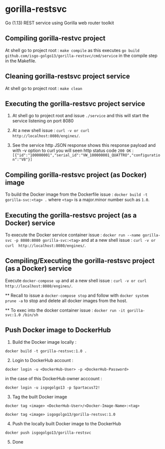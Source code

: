# gorilla-restsvc
Go (1.13) REST service using Gorilla web router toolkit


## Compiling gorilla-restvc project 

At shell go to project root : `make compile` as this executes 
`go build github.com/isgo-golgo13/gorilla-restsvc/cmd/service` in the compile step in the Makefile.

## Cleaning gorilla-restsvc project service
At shell go to project root : `make clean`


## Executing the gorilla-restsvc project service
1) At shell go to project root and issue `./service` and this will start the service listening on port 8080
2) At a new shell issue : `curl -v or curl  http://localhost:8080/engines/`.

3) See the service http JSON response shows this response payload and with -v option to curl you will seen http status code `200 OK` : 
`[{"id":"100000001","serial_id":"VW_100000001_QUATTRO","configuration":"V8"}]`


## Compiling gorilla-restsvc project (as Docker) image

To build the Docker image from the Dockerfile issue : 
`docker build -t gorilla-svc:<tag> .` where `<tag>` is a major.minor number such as `1.0`.


## Executing the gorilla-restsvc project (as a Docker) service

To execute the Docker service container issue : `docker run --name gorilla-svc -p 8080:8080 gorilla-svc:<tag>` and at a new shell issue : `curl -v or curl  http://localhost:8080/engines/`.


## Compiling/Executing the gorilla-restsvc project (as a Docker) service

Execute `docker-compose up` and at a new shell issue : `curl -v or curl  http://localhost:8080/engines/`.

** Recall to issue a `docker-compose stop` and follow with `docker system prune -a` to stop and delete all docker images from the host.

** To exec into the docker container issue : `docker run -it gorilla-svc:1.0 /bin/sh`


## Push Docker image to DockerHub 

1) Build the Docker image locally :

`docker build -t gorilla-restsvc:1.0 .`

2) Login to DockerHub account :

`docker login -u <DockerHub-User> -p <DockerHub-Password>`

in the case of this DockerHub owner acccount :

`docker login -u isgogolgo13 -p Spartacus72!`

3. Tag the built Docker image 

`docker tag <image> <DockerHub-User>/<Docker-Image-Name>:<tag>`

`docker tag <image> isgogolgo13/gorilla-restsvc:1.0`

4. Push the locally built Docker image to the DockerHub 

`docker push isgogolgo13/gorilla-restsvc`

5. Done




